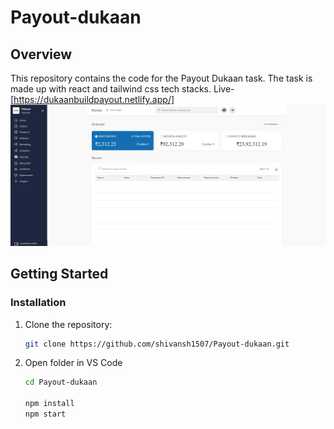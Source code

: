 # Payout-dukaan

## Overview

This repository contains the code for the Payout Dukaan task. The task is made up with react and tailwind css tech stacks.
Live-[https://dukaanbuildpayout.netlify.app/]
![Screenshot](https://raw.githubusercontent.com/shivansh1507/Payout-dukaan/main/nishyan%20payout.png)

## Getting Started
### Installation

1. Clone the repository:

   ```bash
   git clone https://github.com/shivansh1507/Payout-dukaan.git
2. Open folder in VS Code
    ```bash
   cd Payout-dukaan

   npm install
   npm start
   
